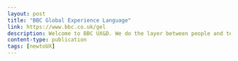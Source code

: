 ```yaml
---
layout: post
title: "BBC Global Experience Language"
link: https://www.bbc.co.uk/gel
description: Welcome to BBC UX&D. We do the layer between people and technology. Every day, we focus on the stuff that makes things special, as well as the stuff that makes things happen.
content-type: publication
tags: [newtoUX]
---
```

